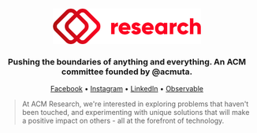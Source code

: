 <p align="center">
  <img src="/assets/logo-color.svg" alt="ACM UTA Research logo" width="300" />
</p>
<h3 align="center">Pushing the boundaries of anything and everything. An ACM committee founded by @acmuta.</h3>
<p align="center">
	<a href="https://www.facebook.com/acmuta.research">Facebook</a> •
	<a href="https://www.instagram.com/acmuta.research">Instagram</a> •
	<a href="https://www.linkedin.com/company/acmuta-research">LinkedIn</a> •
	<a href="https://observablehq.com/@acmuta-research">Observable</a>
</p>

> At ACM Research, we're interested in exploring problems that haven't been touched, and experimenting with unique solutions that will make a positive impact on others - all at the forefront of technology.
